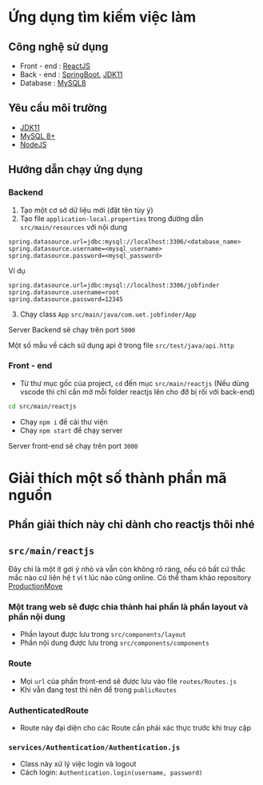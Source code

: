 # Ứng dụng tìm kiếm việc làm
## Công nghệ sử dụng
* Front - end : [ReactJS](https://reactjs.org/)
* Back - end : [SpringBoot](https://spring.io/), [JDK11]()
* Database : [MySQL8](https://dev.mysql.com/downloads/installer/)

## Yêu cầu môi trường
* [JDK11](https://www.oracle.com/vn/java/technologies/javase/jdk11-archive-downloads.html)
* [MySQL 8+](https://dev.mysql.com/downloads/installer/)
* [NodeJS](https://nodejs.org/en/)

## Hướng dẫn chạy ứng dụng
### Backend
1. Tạo một cơ sở dữ liệu mới (đặt tên tùy ý)
2. Tạo file `application-local.properties` trong đường dẫn `src/main/resources` với nội dung
```
spring.datasource.url=jdbc:mysql://localhost:3306/<database_name>
spring.datasource.username=<mysql_username>
spring.datasource.password=<mysql_password>
```
Ví dụ
````
spring.datasource.url=jdbc:mysql://localhost:3306/jobfinder
spring.datasource.username=root
spring.datasource.password=12345
````
3. Chạy class `App` `src/main/java/com.uet.jobfinder/App`

Server Backend sẽ chạy trên port `5000`

Một số mẫu về cách sử dụng api ở trong file `src/test/java/api.http`

### Front - end
* Từ thư mục gốc của project, `cd` đến mục `src/main/reactjs` 
(Nếu dùng vscode thì chỉ cần mở mỗi folder reactjs lên cho đỡ bị rối với back-end)
```bash
cd src/main/reactjs
```
* Chạy `npm i` để cài thư viện
* Chạy `npm start` để chạy server

Server front-end sẽ chạy trên port `3000`


# Giải thích một số thành phần mã nguồn
## Phần giải thích này chỉ dành cho reactjs thôi nhé
## `src/main/reactjs`

Đây chỉ là một ít gơi ý nhỏ và vẫn còn không rõ ràng, nếu 
có bất cứ thắc mắc nào cứ liên hệ t vì t lúc nào cũng online.
Có thể tham khảo repository [ProductionMove](https://github.com/Hoangdao192/ProductionMove)

### Một trang web sẽ được chia thành hai phần là phần layout và phần nội dung
* Phần layout được lưu trong `src/components/layout`
* Phần nội dung được lưu trong `src/components/components`

### Route
* Mọi `url` của phần front-end sẽ được lưu vào file `routes/Routes.js`
* Khi vẫn đang test thì nên để trong `publicRoutes`

### AuthenticatedRoute
* Route này đại diện cho các Route cần phải xác thực trước khi truy cập

### `services/Authentication/Authentication.js`
* Class này xử lý việc login và logout 
* Cách login: `Authentication.login(username, password)`
